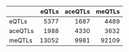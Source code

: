 |        | eQTLs| aceQTLs| meQTLs|
|:-------|-----:|-------:|------:|
|eQTLs   |  5377|    1687|   4489|
|aceQTLs |  1988|    4330|   3632|
|meQTLs  | 13052|    9981|  92109|
